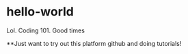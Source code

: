 # hello-world
Lol. Coding 101. Good times

**Just want to try out this platform github and doing tutorials! 

